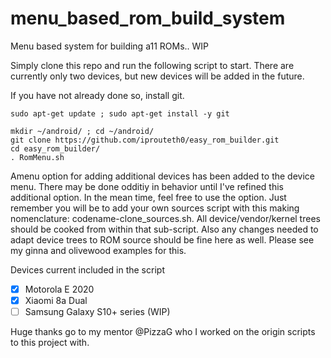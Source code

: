 # menu_based_rom_build_system
Menu based system for building a11 ROMs..  WIP

Simply clone this repo and run the following script to start.  There are currently only two devices, but new devices will be added in the future.

If you have not already done so, install git.

```
sudo apt-get update ; sudo apt-get install -y git
```

```
mkdir ~/android/ ; cd ~/android/
git clone https://github.com/iprouteth0/easy_rom_builder.git
cd easy_rom_builder/
. RomMenu.sh
```

Amenu option for adding additional devices has been added to the device menu.  There may be done odditiy in behavior until I've refined this additional option.  In the mean time, feel free to use the option.  Just remember you will be to add your own sources script with this making nomenclature: codename-clone_sources.sh.  All device/vendor/kernel trees should be cooked from within that sub-script.  Also any changes needed to adapt device trees to ROM source should be fine here as well.  Please see my ginna and olivewood examples for this.

Devices current included in the script
- [x] Motorola E 2020
- [x] Xiaomi 8a Dual
- [ ] Samsung Galaxy S10+ series (WIP)

Huge thanks go to my mentor @PizzaG who I worked on the origin scripts to this project with.
